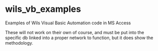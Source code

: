 # wils_vb_examples
Examples of Wils Visual Basic Automation code in MS Access

These will not work on their own of course, and must be put into the specific db linked into a proper network to function, but it does show the methodology.





